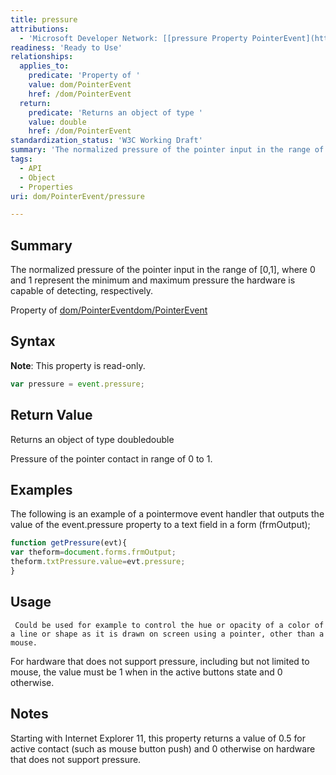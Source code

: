 ```yaml
---
title: pressure
attributions:
  - 'Microsoft Developer Network: [[pressure Property PointerEvent](http://msdn.microsoft.com/en-us/library/ie/hh772360(v=vs.85).aspx) Article]'
readiness: 'Ready to Use'
relationships:
  applies_to:
    predicate: 'Property of '
    value: dom/PointerEvent
    href: /dom/PointerEvent
  return:
    predicate: 'Returns an object of type '
    value: double
    href: /dom/PointerEvent
standardization_status: 'W3C Working Draft'
summary: 'The normalized pressure of the pointer input in the range of [0,1], where 0 and 1 represent the minimum and maximum pressure the hardware is capable of detecting, respectively.'
tags:
  - API
  - Object
  - Properties
uri: dom/PointerEvent/pressure

---
```

## <span>Summary</span>

The normalized pressure of the pointer input in the range of [0,1], where 0 and 1 represent the minimum and maximum pressure the hardware is capable of detecting, respectively.

Property of [dom/PointerEvent](/dom/PointerEvent)[dom/PointerEvent](/dom/PointerEvent)

## <span>Syntax</span>

**Note**: This property is read-only.

``` js
var pressure = event.pressure;
```

## <span>Return Value</span>

Returns an object of type doubledouble

Pressure of the pointer contact in range of 0 to 1.

## <span>Examples</span>

The following is an example of a pointermove event handler that outputs the value of the event.pressure property to a text field in a form (frmOutput);

``` js
function getPressure(evt){
var theform=document.forms.frmOutput;
theform.txtPressure.value=evt.pressure;
}
```

## <span>Usage</span>

     Could be used for example to control the hue or opacity of a color of a line or shape as it is drawn on screen using a pointer, other than a mouse.

For hardware that does not support pressure, including but not limited to mouse, the value must be 1 when in the active buttons state and 0 otherwise.

## <span>Notes</span>

Starting with Internet Explorer 11, this property returns a value of 0.5 for active contact (such as mouse button push) and 0 otherwise on hardware that does not support pressure.


